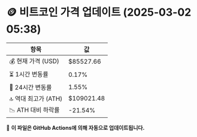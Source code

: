 # 🪙 비트코인 가격 업데이트 (2025-03-02 05:38)

| 항목                | 값 |
|--------------------|----------------|
| 💰 현재 가격 (USD) | $85527.66 |
| ⏳ 1시간 변동률    | 0.17% |
| 📆 24시간 변동률   | 1.55% |
| 🔝 역대 최고가 (ATH) | $109021.48 |
| 📉 ATH 대비 하락률 | -21.54% |

🔄 **이 파일은 GitHub Actions에 의해 자동으로 업데이트됩니다.**
